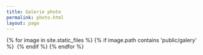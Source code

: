 ```yaml
---
title: Galerie photo
permalink: photo.html
layout: page
---
```


{% for image in site.static_files %}
  {% if image.path contains 'public/galery' %}
    <img src="{{ image.path }}" alt="">
  {% endif %}
{% endfor %}
